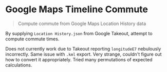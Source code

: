 # Google Maps Timeline Commute
> Compute commute from Google Maps Location History data

By supplying `Location History.json` from Google Takeout, attempt to compute commute times.

Does not currently work due to Takeout reporting `longitudeE7` nebulously incorrectly. Same issue with `.kml` export. Very strange, couldn't figure out how to convert it appropriately. Tried many permutations of expected calculations.
